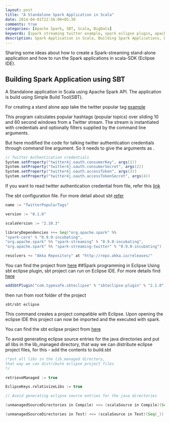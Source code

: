 ```yaml
---
layout: post
title: "A Standalone Spark Application in Scala"
date: 2014-04-01T22:56:00+05:30
comments: true
categories: [Apache Spark, SBT, Scala, BigData]
keywords: [spark streaming twitter example, spark eclipse plugin, apache spark tutorial, spark twitter streaming, scala spark, spark eclipse, apache spark example, apache spark scala, apache spark eclipse, spark stream, apache spark examples, spark standalone, spark twitter example, spark scala, spark tutorial apache, apache spark filter, apache spark streaming, apache spark project, apache spark tutorials, eclipse spark, spark in eclipse, apache spark eclipse plugin, sbt command line arguments, spark streaming, apache spark configuration, spark scala examples, apache spark github, spark standalone application, spark streaming example, eclipse sbt, spark streaming twitter, spark scala tutorial]
description: Spark Application in Scala, Building Spark Applications, Developing Spark Applications
---
```


Sharing  some ideas about how to create a Spark-streaming stand-alone application and how to run the Spark applications in scala-SDK (Eclipse IDE). 
## Building Spark Application using SBT 
A Standalone application in Scala using Apache Spark API. The application is build using Simple Build Tool(SBT). 

For  creating a stand alone app take the twitter popular tag [example](https://github.com/apache/spark/blob/branch-0.9/examples/src/main/scala/org/apache/spark/streaming/examples/TwitterPopularTags.scala)

This program calculates popular hashtags (popular topics) over sliding 10 and 60 second windows from a Twitter stream. The stream is instantiated with credentials and optionally filters supplied by the command line arguments.

But here modified the code for talking twitter authentication credentials through command line argument. So it needs to give the arguments as <master> <consumerKey> <consumerSecret> <accessToken> <accessTokenSecret> <filters>.
```Scala
// Twitter Authentication credentials  
System.setProperty("twitter4j.oauth.consumerKey", args(1))  
System.setProperty("twitter4j.oauth.consumerSecret", args(2))  
System.setProperty("twitter4j.oauth.accessToken", args(3))  
System.setProperty("twitter4j.oauth.accessTokenSecret", args(4))  
``` 
If you want to read twitter authentication credential from file, refer this [link](https://github.com/pwendell/spark-twitter-collection/blob/master/TwitterUtils.scala)

The sbt configuration file. For more detail about sbt [refer](http://www.scala-sbt.org/release/docs/Getting-Started/Setup.html)
```Scala
name := "TwitterPopularTags" 

version := "0.1.0" 

scalaVersion := "2.10.3" 

libraryDependencies ++= Seq("org.apache.spark" %% 
"spark-core" % "0.9.0-incubating", 
"org.apache.spark" %% "spark-streaming" % "0.9.0-incubating", 
"org.apache.spark" %% "spark-streaming-twitter" % "0.9.0-incubating")

resolvers += "Akka Repository" at "http://repo.akka.io/releases/"
```
You can find the project from [here](https://github.com/prabeesh/SparkTwitterAnalysis/tree/0.1.0)
##Spark programming in Eclipse
Using sbt eclipse plugin, sbt project can run on Eclipse IDE.  For more details find [here](https://github.com/typesafehub/sbteclipse)
```Scala
addSbtPlugin("com.typesafe.sbteclipse" % "sbteclipse-plugin" % "2.1.0")
```
then run from root folder of the project
```
sbt/sbt eclipse
```
This command  creates a project compatible with Eclipse. Upon opening the eclipse IDE this project can now be imported and the executed with spark.

You can find the sbt eclipse project from [here](https://github.com/prabeesh/SparkTwitterAnalysis/tree/0.2.0)

To avoid generating eclipse source entries for the java directories and put all libs in the lib_managed directory, that way we can distribute eclipse project files, for this - add the contents to build.sbt
```Scala
/*put all libs in the lib_managed directory, 
that way we can distribute eclipse project files
*/

retrieveManaged := true

EclipseKeys.relativizeLibs := true

// Avoid generating eclipse source entries for the java directories

(unmanagedSourceDirectories in Compile) <<= (scalaSource in Compile)(Seq(_))

(unmanagedSourceDirectories in Test) <<= (scalaSource in Test)(Seq(_))  
```
